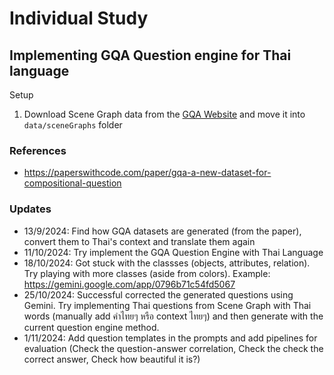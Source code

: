 # Individual Study

## Implementing GQA Question engine for Thai language

Setup

1. Download Scene Graph data from the [GQA Website](https://cs.stanford.edu/people/dorarad/gqa/download.html) and move it into `data/sceneGraphs` folder

### References

- https://paperswithcode.com/paper/gqa-a-new-dataset-for-compositional-question

### Updates

- 13/9/2024: Find how GQA datasets are generated (from the paper), convert them to Thai's context and translate them again
- 11/10/2024: Try implement the GQA Question Engine with Thai Language
- 18/10/2024: Got stuck with the classses (objects, attributes, relation). Try playing with more classes (aside from colors). Example: https://gemini.google.com/app/0796b71c54fd5067
- 25/10/2024: Successful corrected the generated questions using Gemini. Try implementing Thai questions from Scene Graph with Thai words (manually add คำไทยๆ หรือ context ไทยๆ) and then generate with the current question engine method.
- 1/11/2024: Add question templates in the prompts and add pipelines for evaluation (Check the question-answer correlation, Check the check the correct answer, Check how beautiful it is?)
